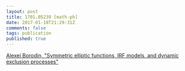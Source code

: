 ```yaml
---
layout: post
title: 1701.05239 [math-ph]
date: 2017-01-18T21:29:31Z
comments: false
tags: publication
published: true
---
```


[Alexei Borodin, "Symmetric elliptic functions, IRF models, and dynamic exclusion  processes"](http://arxiv.org/abs/1701.05239v1)
